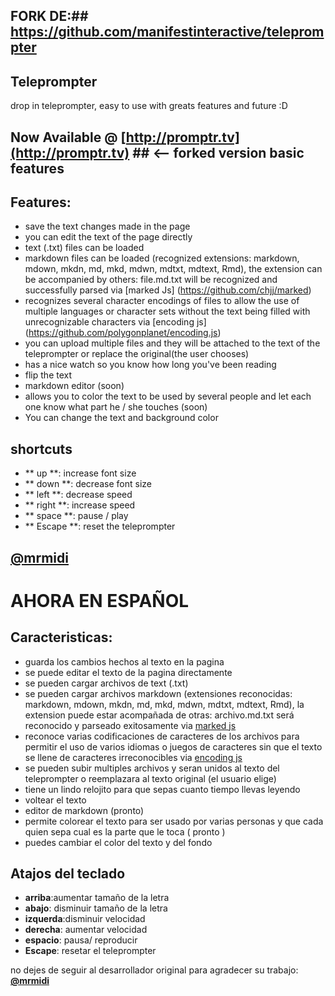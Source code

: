 ## FORK DE:## https://github.com/manifestinteractive/teleprompter

## Teleprompter ##
drop in teleprompter, easy to use with greats features and future :D

## Now Available @ [http://promptr.tv](http://promptr.tv) ## <-- forked version basic features

## Features: ##
- save the text changes made in the page
 - you can edit the text of the page directly
 - text (.txt) files can be loaded
 - markdown files can be loaded (recognized extensions: markdown, mdown, mkdn, md, mkd, mdwn, mdtxt, mdtext, Rmd), the extension can be accompanied by others: file.md.txt will be recognized and successfully parsed via [marked Js] (https://github.com/chjj/marked)
 - recognizes several character encodings of files to allow the use of multiple languages or character sets without the text being filled with unrecognizable characters via [encoding js] (https://github.com/polygonplanet/encoding.js)
 - you can upload multiple files and they will be attached to the text of the teleprompter or replace the original(the user chooses)
 - has a nice watch so you know how long you've been reading
 - flip the text
 - markdown editor (soon)
 - allows you to color the text to be used by several people and let each one know what part he / she touches (soon)
- You can change the text and background color

## shortcuts ##
- ** up **: increase font size
- ** down **: decrease font size
- ** left **: decrease speed
- ** right **: increase speed
- ** space **: pause / play
- ** Escape **: reset the teleprompter

**[@mrmidi](http://twitter.com/mrmidi "Follow @mrmidi on Twitter")**
--
# AHORA EN ESPAÑOL

## Caracteristicas: ##
 - guarda los cambios hechos al texto en la pagina 
 - se puede editar el texto de la pagina directamente
 - se pueden cargar archivos de text (.txt)
 - se pueden cargar archivos markdown (extensiones reconocidas: markdown, mdown, mkdn, md, mkd, mdwn, mdtxt, mdtext, Rmd), la extension puede estar acompañada de otras: archivo.md.txt será reconocido y parseado exitosamente via [marked js](https://github.com/chjj/marked)
 - reconoce varias codificaciones de caracteres de los archivos para permitir el uso de varios idiomas o juegos de caracteres sin que el texto se llene de caracteres irreconocibles via [encoding js](https://github.com/polygonplanet/encoding.js)
 - se pueden subir multiples archivos y seran unidos al texto del teleprompter o reemplazara al texto original (el usuario elige)
 - tiene un lindo relojito para que sepas cuanto tiempo llevas leyendo
 - voltear el texto
 - editor de markdown (pronto)
 - permite colorear el texto para ser usado por varias personas y que cada quien sepa cual es la parte que le toca ( pronto )
 - puedes cambiar el color del texto y del fondo

## Atajos del teclado ##

- **arriba**:aumentar tamaño de la letra
- **abajo**: disminuir tamaño de la letra
- **izquerda**:disminuir velocidad
- **derecha**: aumentar velocidad
- **espacio**: pausa/ reproducir
- **Escape**: resetar el teleprompter


no dejes de seguir al desarrollador original para agradecer su trabajo: **[@mrmidi](http://twitter.com/mrmidi "Follow @mrmidi on Twitter")**
